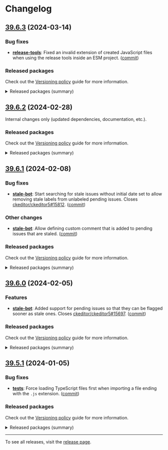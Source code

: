 Changelog
=========

## [39.6.3](https://github.com/ckeditor/ckeditor5-dev/compare/v39.6.2...v39.6.3) (2024-03-14)

### Bug fixes

* **[release-tools](https://www.npmjs.com/package/@ckeditor/ckeditor5-dev-release-tools)**: Fixed an invalid extension of created JavaScript files when using the release tools inside an ESM project. ([commit](https://github.com/ckeditor/ckeditor5-dev/commit/c1250ea65e7a4fe04ea0f438a1168f0ae4c98ae8))

### Released packages

Check out the [Versioning policy](https://ckeditor.com/docs/ckeditor5/latest/framework/guides/support/versioning-policy.html) guide for more information.

<details>
<summary>Released packages (summary)</summary>

Other releases:

* [@ckeditor/ckeditor5-dev-bump-year](https://www.npmjs.com/package/@ckeditor/ckeditor5-dev-bump-year/v/39.6.3): v39.6.2 => v39.6.3
* [@ckeditor/ckeditor5-dev-ci](https://www.npmjs.com/package/@ckeditor/ckeditor5-dev-ci/v/39.6.3): v39.6.2 => v39.6.3
* [@ckeditor/ckeditor5-dev-dependency-checker](https://www.npmjs.com/package/@ckeditor/ckeditor5-dev-dependency-checker/v/39.6.3): v39.6.2 => v39.6.3
* [@ckeditor/ckeditor5-dev-docs](https://www.npmjs.com/package/@ckeditor/ckeditor5-dev-docs/v/39.6.3): v39.6.2 => v39.6.3
* [@ckeditor/ckeditor5-dev-release-tools](https://www.npmjs.com/package/@ckeditor/ckeditor5-dev-release-tools/v/39.6.3): v39.6.2 => v39.6.3
* [@ckeditor/ckeditor5-dev-stale-bot](https://www.npmjs.com/package/@ckeditor/ckeditor5-dev-stale-bot/v/39.6.3): v39.6.2 => v39.6.3
* [@ckeditor/ckeditor5-dev-tests](https://www.npmjs.com/package/@ckeditor/ckeditor5-dev-tests/v/39.6.3): v39.6.2 => v39.6.3
* [@ckeditor/ckeditor5-dev-transifex](https://www.npmjs.com/package/@ckeditor/ckeditor5-dev-transifex/v/39.6.3): v39.6.2 => v39.6.3
* [@ckeditor/ckeditor5-dev-translations](https://www.npmjs.com/package/@ckeditor/ckeditor5-dev-translations/v/39.6.3): v39.6.2 => v39.6.3
* [@ckeditor/ckeditor5-dev-utils](https://www.npmjs.com/package/@ckeditor/ckeditor5-dev-utils/v/39.6.3): v39.6.2 => v39.6.3
* [@ckeditor/ckeditor5-dev-web-crawler](https://www.npmjs.com/package/@ckeditor/ckeditor5-dev-web-crawler/v/39.6.3): v39.6.2 => v39.6.3
* [@ckeditor/jsdoc-plugins](https://www.npmjs.com/package/@ckeditor/jsdoc-plugins/v/39.6.3): v39.6.2 => v39.6.3
* [@ckeditor/typedoc-plugins](https://www.npmjs.com/package/@ckeditor/typedoc-plugins/v/39.6.3): v39.6.2 => v39.6.3
</details>


## [39.6.2](https://github.com/ckeditor/ckeditor5-dev/compare/v39.6.1...v39.6.2) (2024-02-28)

Internal changes only (updated dependencies, documentation, etc.).

### Released packages

Check out the [Versioning policy](https://ckeditor.com/docs/ckeditor5/latest/framework/guides/support/versioning-policy.html) guide for more information.

<details>
<summary>Released packages (summary)</summary>

Other releases:

* [@ckeditor/ckeditor5-dev-bump-year](https://www.npmjs.com/package/@ckeditor/ckeditor5-dev-bump-year/v/39.6.2): v39.6.1 => v39.6.2
* [@ckeditor/ckeditor5-dev-ci](https://www.npmjs.com/package/@ckeditor/ckeditor5-dev-ci/v/39.6.2): v39.6.1 => v39.6.2
* [@ckeditor/ckeditor5-dev-dependency-checker](https://www.npmjs.com/package/@ckeditor/ckeditor5-dev-dependency-checker/v/39.6.2): v39.6.1 => v39.6.2
* [@ckeditor/ckeditor5-dev-docs](https://www.npmjs.com/package/@ckeditor/ckeditor5-dev-docs/v/39.6.2): v39.6.1 => v39.6.2
* [@ckeditor/ckeditor5-dev-release-tools](https://www.npmjs.com/package/@ckeditor/ckeditor5-dev-release-tools/v/39.6.2): v39.6.1 => v39.6.2
* [@ckeditor/ckeditor5-dev-stale-bot](https://www.npmjs.com/package/@ckeditor/ckeditor5-dev-stale-bot/v/39.6.2): v39.6.1 => v39.6.2
* [@ckeditor/ckeditor5-dev-tests](https://www.npmjs.com/package/@ckeditor/ckeditor5-dev-tests/v/39.6.2): v39.6.1 => v39.6.2
* [@ckeditor/ckeditor5-dev-transifex](https://www.npmjs.com/package/@ckeditor/ckeditor5-dev-transifex/v/39.6.2): v39.6.1 => v39.6.2
* [@ckeditor/ckeditor5-dev-translations](https://www.npmjs.com/package/@ckeditor/ckeditor5-dev-translations/v/39.6.2): v39.6.1 => v39.6.2
* [@ckeditor/ckeditor5-dev-utils](https://www.npmjs.com/package/@ckeditor/ckeditor5-dev-utils/v/39.6.2): v39.6.1 => v39.6.2
* [@ckeditor/ckeditor5-dev-web-crawler](https://www.npmjs.com/package/@ckeditor/ckeditor5-dev-web-crawler/v/39.6.2): v39.6.1 => v39.6.2
* [@ckeditor/jsdoc-plugins](https://www.npmjs.com/package/@ckeditor/jsdoc-plugins/v/39.6.2): v39.6.1 => v39.6.2
* [@ckeditor/typedoc-plugins](https://www.npmjs.com/package/@ckeditor/typedoc-plugins/v/39.6.2): v39.6.1 => v39.6.2
</details>


## [39.6.1](https://github.com/ckeditor/ckeditor5-dev/compare/v39.6.0...v39.6.1) (2024-02-08)

### Bug fixes

* **[stale-bot](https://www.npmjs.com/package/@ckeditor/ckeditor5-dev-stale-bot)**: Start searching for stale issues without initial date set to allow removing stale labels from unlabeled pending issues. Closes [ckeditor/ckeditor5#15812](https://github.com/ckeditor/ckeditor5/issues/15812). ([commit](https://github.com/ckeditor/ckeditor5-dev/commit/e79aeda50e362c4db71a5ed884a4c47eb2d6af12))

### Other changes

* **[stale-bot](https://www.npmjs.com/package/@ckeditor/ckeditor5-dev-stale-bot)**: Allow defining custom comment that is added to pending issues that are staled. ([commit](https://github.com/ckeditor/ckeditor5-dev/commit/e79aeda50e362c4db71a5ed884a4c47eb2d6af12))

### Released packages

Check out the [Versioning policy](https://ckeditor.com/docs/ckeditor5/latest/framework/guides/support/versioning-policy.html) guide for more information.

<details>
<summary>Released packages (summary)</summary>

Other releases:

* [@ckeditor/ckeditor5-dev-bump-year](https://www.npmjs.com/package/@ckeditor/ckeditor5-dev-bump-year/v/39.6.1): v39.6.0 => v39.6.1
* [@ckeditor/ckeditor5-dev-ci](https://www.npmjs.com/package/@ckeditor/ckeditor5-dev-ci/v/39.6.1): v39.6.0 => v39.6.1
* [@ckeditor/ckeditor5-dev-dependency-checker](https://www.npmjs.com/package/@ckeditor/ckeditor5-dev-dependency-checker/v/39.6.1): v39.6.0 => v39.6.1
* [@ckeditor/ckeditor5-dev-docs](https://www.npmjs.com/package/@ckeditor/ckeditor5-dev-docs/v/39.6.1): v39.6.0 => v39.6.1
* [@ckeditor/ckeditor5-dev-release-tools](https://www.npmjs.com/package/@ckeditor/ckeditor5-dev-release-tools/v/39.6.1): v39.6.0 => v39.6.1
* [@ckeditor/ckeditor5-dev-stale-bot](https://www.npmjs.com/package/@ckeditor/ckeditor5-dev-stale-bot/v/39.6.1): v39.6.0 => v39.6.1
* [@ckeditor/ckeditor5-dev-tests](https://www.npmjs.com/package/@ckeditor/ckeditor5-dev-tests/v/39.6.1): v39.6.0 => v39.6.1
* [@ckeditor/ckeditor5-dev-transifex](https://www.npmjs.com/package/@ckeditor/ckeditor5-dev-transifex/v/39.6.1): v39.6.0 => v39.6.1
* [@ckeditor/ckeditor5-dev-translations](https://www.npmjs.com/package/@ckeditor/ckeditor5-dev-translations/v/39.6.1): v39.6.0 => v39.6.1
* [@ckeditor/ckeditor5-dev-utils](https://www.npmjs.com/package/@ckeditor/ckeditor5-dev-utils/v/39.6.1): v39.6.0 => v39.6.1
* [@ckeditor/ckeditor5-dev-web-crawler](https://www.npmjs.com/package/@ckeditor/ckeditor5-dev-web-crawler/v/39.6.1): v39.6.0 => v39.6.1
* [@ckeditor/jsdoc-plugins](https://www.npmjs.com/package/@ckeditor/jsdoc-plugins/v/39.6.1): v39.6.0 => v39.6.1
* [@ckeditor/typedoc-plugins](https://www.npmjs.com/package/@ckeditor/typedoc-plugins/v/39.6.1): v39.6.0 => v39.6.1
</details>


## [39.6.0](https://github.com/ckeditor/ckeditor5-dev/compare/v39.5.1...v39.6.0) (2024-02-05)

### Features

* **[stale-bot](https://www.npmjs.com/package/@ckeditor/ckeditor5-dev-stale-bot)**: Added support for pending issues so that they can be flagged sooner as stale ones. Closes [ckeditor/ckeditor5#15697](https://github.com/ckeditor/ckeditor5/issues/15697). ([commit](https://github.com/ckeditor/ckeditor5-dev/commit/c21d7ee69417cdde696cdbb94f31d2efc1b75e58))

### Released packages

Check out the [Versioning policy](https://ckeditor.com/docs/ckeditor5/latest/framework/guides/support/versioning-policy.html) guide for more information.

<details>
<summary>Released packages (summary)</summary>

Releases containing new features:

* [@ckeditor/ckeditor5-dev-stale-bot](https://www.npmjs.com/package/@ckeditor/ckeditor5-dev-stale-bot/v/39.6.0): v39.5.1 => v39.6.0

Other releases:

* [@ckeditor/ckeditor5-dev-bump-year](https://www.npmjs.com/package/@ckeditor/ckeditor5-dev-bump-year/v/39.6.0): v39.5.1 => v39.6.0
* [@ckeditor/ckeditor5-dev-ci](https://www.npmjs.com/package/@ckeditor/ckeditor5-dev-ci/v/39.6.0): v39.5.1 => v39.6.0
* [@ckeditor/ckeditor5-dev-dependency-checker](https://www.npmjs.com/package/@ckeditor/ckeditor5-dev-dependency-checker/v/39.6.0): v39.5.1 => v39.6.0
* [@ckeditor/ckeditor5-dev-docs](https://www.npmjs.com/package/@ckeditor/ckeditor5-dev-docs/v/39.6.0): v39.5.1 => v39.6.0
* [@ckeditor/ckeditor5-dev-release-tools](https://www.npmjs.com/package/@ckeditor/ckeditor5-dev-release-tools/v/39.6.0): v39.5.1 => v39.6.0
* [@ckeditor/ckeditor5-dev-tests](https://www.npmjs.com/package/@ckeditor/ckeditor5-dev-tests/v/39.6.0): v39.5.1 => v39.6.0
* [@ckeditor/ckeditor5-dev-transifex](https://www.npmjs.com/package/@ckeditor/ckeditor5-dev-transifex/v/39.6.0): v39.5.1 => v39.6.0
* [@ckeditor/ckeditor5-dev-translations](https://www.npmjs.com/package/@ckeditor/ckeditor5-dev-translations/v/39.6.0): v39.5.1 => v39.6.0
* [@ckeditor/ckeditor5-dev-utils](https://www.npmjs.com/package/@ckeditor/ckeditor5-dev-utils/v/39.6.0): v39.5.1 => v39.6.0
* [@ckeditor/ckeditor5-dev-web-crawler](https://www.npmjs.com/package/@ckeditor/ckeditor5-dev-web-crawler/v/39.6.0): v39.5.1 => v39.6.0
* [@ckeditor/jsdoc-plugins](https://www.npmjs.com/package/@ckeditor/jsdoc-plugins/v/39.6.0): v39.5.1 => v39.6.0
* [@ckeditor/typedoc-plugins](https://www.npmjs.com/package/@ckeditor/typedoc-plugins/v/39.6.0): v39.5.1 => v39.6.0
</details>


## [39.5.1](https://github.com/ckeditor/ckeditor5-dev/compare/v39.5.0...v39.5.1) (2024-01-05)

### Bug fixes

* **[tests](https://www.npmjs.com/package/@ckeditor/ckeditor5-dev-tests)**: Force loading TypeScript files first when importing a file ending with the `.js` extension. ([commit](https://github.com/ckeditor/ckeditor5-dev/commit/9313d43d455a4e344b2e2af3e374acc739256c9f))

### Released packages

Check out the [Versioning policy](https://ckeditor.com/docs/ckeditor5/latest/framework/guides/support/versioning-policy.html) guide for more information.

<details>
<summary>Released packages (summary)</summary>

Other releases:

* [@ckeditor/ckeditor5-dev-bump-year](https://www.npmjs.com/package/@ckeditor/ckeditor5-dev-bump-year/v/39.5.1): v39.5.0 => v39.5.1
* [@ckeditor/ckeditor5-dev-ci](https://www.npmjs.com/package/@ckeditor/ckeditor5-dev-ci/v/39.5.1): v39.5.0 => v39.5.1
* [@ckeditor/ckeditor5-dev-dependency-checker](https://www.npmjs.com/package/@ckeditor/ckeditor5-dev-dependency-checker/v/39.5.1): v39.5.0 => v39.5.1
* [@ckeditor/ckeditor5-dev-docs](https://www.npmjs.com/package/@ckeditor/ckeditor5-dev-docs/v/39.5.1): v39.5.0 => v39.5.1
* [@ckeditor/ckeditor5-dev-release-tools](https://www.npmjs.com/package/@ckeditor/ckeditor5-dev-release-tools/v/39.5.1): v39.5.0 => v39.5.1
* [@ckeditor/ckeditor5-dev-stale-bot](https://www.npmjs.com/package/@ckeditor/ckeditor5-dev-stale-bot/v/39.5.1): v39.5.0 => v39.5.1
* [@ckeditor/ckeditor5-dev-tests](https://www.npmjs.com/package/@ckeditor/ckeditor5-dev-tests/v/39.5.1): v39.5.0 => v39.5.1
* [@ckeditor/ckeditor5-dev-transifex](https://www.npmjs.com/package/@ckeditor/ckeditor5-dev-transifex/v/39.5.1): v39.5.0 => v39.5.1
* [@ckeditor/ckeditor5-dev-translations](https://www.npmjs.com/package/@ckeditor/ckeditor5-dev-translations/v/39.5.1): v39.5.0 => v39.5.1
* [@ckeditor/ckeditor5-dev-utils](https://www.npmjs.com/package/@ckeditor/ckeditor5-dev-utils/v/39.5.1): v39.5.0 => v39.5.1
* [@ckeditor/ckeditor5-dev-web-crawler](https://www.npmjs.com/package/@ckeditor/ckeditor5-dev-web-crawler/v/39.5.1): v39.5.0 => v39.5.1
* [@ckeditor/jsdoc-plugins](https://www.npmjs.com/package/@ckeditor/jsdoc-plugins/v/39.5.1): v39.5.0 => v39.5.1
* [@ckeditor/typedoc-plugins](https://www.npmjs.com/package/@ckeditor/typedoc-plugins/v/39.5.1): v39.5.0 => v39.5.1
</details>

---

To see all releases, visit the [release page](https://github.com/ckeditor/ckeditor5-dev/releases).
